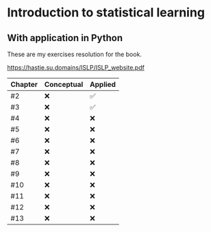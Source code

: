 # Introduction to statistical learning
## With application in Python

These are my exercises resolution for the book.

https://hastie.su.domains/ISLP/ISLP_website.pdf


| Chapter | Conceptual | Applied |
| ------------- | ------------- | ------------- |
| #2 | ❌ | ✅ |
| #3 | ❌ | ✅ |
| #4 | ❌ | ❌ |
| #5 | ❌ | ❌ |
| #6 | ❌ | ❌ |
| #7 | ❌ | ❌ |
| #8 | ❌ | ❌ |
| #9 | ❌ | ❌ |
| #10 | ❌ | ❌ |
| #11 | ❌ | ❌ |
| #12 | ❌ | ❌ |
| #13 | ❌ | ❌ |
